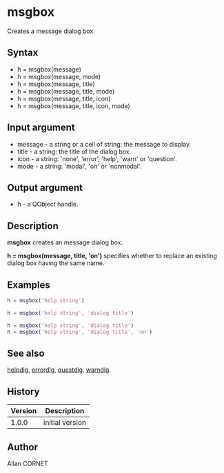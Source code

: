 

# msgbox

Creates a message dialog box.

## Syntax

- h = msgbox(message)
- h = msgbox(message, mode)
- h = msgbox(message, title)
- h = msgbox(message, title, mode)
- h = msgbox(message, title, icon)
- h = msgbox(message, title, icon, mode)

## Input argument

 - message - a string or a cell of string: the message to display.
 - title - a string: the title of the dialog box.
 - icon - a string: 'none', 'error', 'help', 'warn' or 'question'.
 - mode - a string: 'modal', 'on' or 'nonmodal'.

## Output argument

 - h - a QObject handle.

## Description


  <p><b>msgbox</b> creates an message dialog box.</p>
  <p><b>h = msgbox(message, title, 'on')</b> specifies whether to replace an existing dialog box having the same name.</p>


## Examples

```matlab
h = msgbox('help string')
```
```matlab
h = msgbox('help string', 'dialog title')
```
```matlab
h = msgbox('help string', 'dialog title')
h = msgbox('help string', 'dialog title', 'on')
```

## See also

[helpdlg](helpdlg.md), [errordlg](errordlg.md), [questdlg](questdlg.md), [warndlg](warndlg.md).
## History

|Version|Description|
|------|------|
|1.0.0|initial version|


## Author

Allan CORNET



